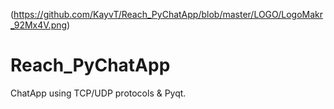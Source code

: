 (https://github.com/KayvT/Reach_PyChatApp/blob/master/LOGO/LogoMakr_92Mx4V.png)
# Reach_PyChatApp
ChatApp using TCP/UDP protocols &amp; Pyqt.
